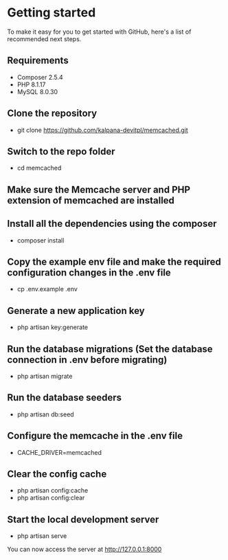 # Getting started
To make it easy for you to get started with GitHub, here's a list of recommended next steps.

## Requirements

- Composer 2.5.4
- PHP 8.1.17
- MySQL 8.0.30

## Clone the repository
- git clone https://github.com/kalpana-devitpl/memcached.git

## Switch to the repo folder
- cd memcached

## Make sure the Memcache server and PHP extension of memcached are installed

## Install all the dependencies using the composer
- composer install

## Copy the example env file and make the required configuration changes in the .env file
- cp .env.example .env

## Generate a new application key
- php artisan key:generate

## Run the database migrations (Set the database connection in .env before migrating)
 - php artisan migrate
   
## Run the database seeders
 - php artisan db:seed
   
## Configure the memcache in the .env file
 - CACHE_DRIVER=memcached

## Clear the config cache
 - php artisan config:cache
 - php artisan config:clear
   
## Start the local development server
- php artisan serve

You can now access the server at http://127.0.0.1:8000
